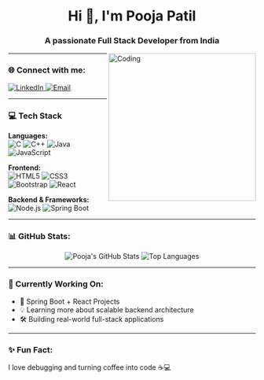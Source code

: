 <h1 align="center">Hi 👋, I'm Pooja Patil</h1>
<h3 align="center">A passionate Full Stack Developer from India</h3>

<img align="right" alt="Coding" width="300" src="https://cdn.dribbble.com/users/1162077/screenshots/3848914/programmer.gif">

---

### 🌐 Connect with me:
<p align="left">
  <a href="https://www.linkedin.com/in/pooja-patil-72858a269/" target="_blank">
    <img src="https://img.shields.io/badge/LinkedIn-blue?logo=linkedin&logoColor=white&style=for-the-badge" alt="LinkedIn"/>
  </a>
  <a href="mailto:poojalpatil21@gmail.com">
    <img src="https://img.shields.io/badge/Email-red?logo=gmail&logoColor=white&style=for-the-badge" alt="Email"/>
  </a>
</p>

---

### 💻 Tech Stack

**Languages:**  
![C](https://img.shields.io/badge/C-00599C?style=for-the-badge&logo=c&logoColor=white)
![C++](https://img.shields.io/badge/C++-00599C?style=for-the-badge&logo=cplusplus&logoColor=white)
![Java](https://img.shields.io/badge/Java-ED8B00?style=for-the-badge&logo=openjdk&logoColor=white)
![JavaScript](https://img.shields.io/badge/JavaScript-F7DF1E?style=for-the-badge&logo=javascript&logoColor=black)

**Frontend:**  
![HTML5](https://img.shields.io/badge/HTML5-E34F26?style=for-the-badge&logo=html5&logoColor=white)
![CSS3](https://img.shields.io/badge/CSS3-1572B6?style=for-the-badge&logo=css3&logoColor=white)
![Bootstrap](https://img.shields.io/badge/Bootstrap-563D7C?style=for-the-badge&logo=bootstrap&logoColor=white)
![React](https://img.shields.io/badge/React-20232A?style=for-the-badge&logo=react&logoColor=61DAFB)

**Backend & Frameworks:**  
![Node.js](https://img.shields.io/badge/Node.js-339933?style=for-the-badge&logo=nodedotjs&logoColor=white)
![Spring Boot](https://img.shields.io/badge/Spring_Boot-6DB33F?style=for-the-badge&logo=springboot&logoColor=white)

---

### 📊 GitHub Stats:
<p align="center">
  <img src="https://github-readme-stats.vercel.app/api?username=poojaapatil2117&show_icons=true&theme=radical" alt="Pooja's GitHub Stats" />
  <img src="https://github-readme-stats.vercel.app/api/top-langs/?username=poojaapatil2117&layout=compact&theme=radical" alt="Top Languages" />
</p>

---

### 🧠 Currently Working On:
- 🔭 Spring Boot + React Projects
- 💡 Learning more about scalable backend architecture
- 🛠️ Building real-world full-stack applications

---

### ✨ Fun Fact:
I love debugging and turning coffee into code ☕💻

